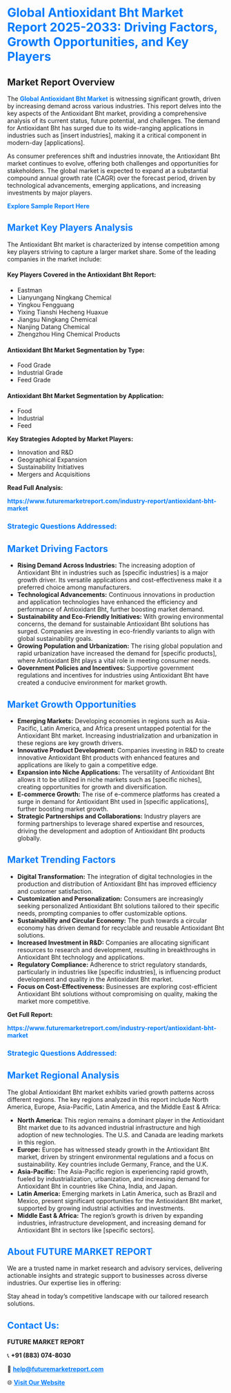 <h1 style="color: #007BFF;">Global Antioxidant Bht Market Report 2025-2033: Driving Factors, Growth Opportunities, and Key Players</h1>

<section id="overview">
<h2>Market Report Overview</h2>
<p>The <a href="https://www.futuremarketreport.com/industry-report/antioxidant-bht-market" style="color: #007BFF; text-decoration: none;"><strong>Global Antioxidant Bht Market</strong></a> is witnessing significant growth, driven by increasing demand across various industries. This report delves into the key aspects of the Antioxidant Bht market, providing a comprehensive analysis of its current status, future potential, and challenges. The demand for Antioxidant Bht has surged due to its wide-ranging applications in industries such as [insert industries], making it a critical component in modern-day [applications].</p>
<p>As consumer preferences shift and industries innovate, the Antioxidant Bht market continues to evolve, offering both challenges and opportunities for stakeholders. The global market is expected to expand at a substantial compound annual growth rate (CAGR) over the forecast period, driven by technological advancements, emerging applications, and increasing investments by major players.</p>
</section>

<section id="overview">
<p><a href="https://www.futuremarketreport.com/request-sample/reportId=30134" style="color: #007BFF; text-decoration: none;"><strong>Explore Sample Report Here</strong></a></p>
</section>

<section id="key-players">
<h2 style="color: #007BFF;">Market Key Players Analysis</h2>
<p>The Antioxidant Bht market is characterized by intense competition among key players striving to capture a larger market share. Some of the leading companies in the market include:</p>
<h4>Key Players Covered in the Antioxidant Bht Report:</h4>
<ul><li>Eastman</li><li>Lianyungang Ningkang Chemical</li><li>Yingkou Fengguang</li><li>Yixing Tianshi Hecheng Huaxue</li><li>Jiangsu Ningkang Chemical</li><li>Nanjing Datang Chemical</li><li>Zhengzhou Hing Chemical Products</li></ul>
<h4>Antioxidant Bht Market Segmentation by Type:</h4>
<ul><li>Food Grade</li><li>Industrial Grade</li><li>Feed Grade</li></ul>

<h4>Antioxidant Bht Market Segmentation by Application:</h4>
<ul><li>Food</li><li>Industrial</li><li>Feed</li></ul>
<p><strong>Key Strategies Adopted by Market Players:</strong></p>
<ul>
<li>Innovation and R&D</li>
<li>Geographical Expansion</li>
<li>Sustainability Initiatives</li>
<li>Mergers and Acquisitions</li>
</ul>
</section>

<section>
<p><strong>Read Full Analysis: </strong></p><a href="https://www.futuremarketreport.com/industry-report/antioxidant-bht-market" style="color: #007BFF; text-decoration: none;"><strong>https://www.futuremarketreport.com/industry-report/antioxidant-bht-market</strong></a>
<h3 style="color: #007BFF;">Strategic Questions Addressed:</h3>
</section>

<section id="driving-factors">
<h2 style="color: #007BFF;">Market Driving Factors</h2>
<ul>
<li><strong>Rising Demand Across Industries:</strong> The increasing adoption of Antioxidant Bht in industries such as [specific industries] is a major growth driver. Its versatile applications and cost-effectiveness make it a preferred choice among manufacturers.</li>
<li><strong>Technological Advancements:</strong> Continuous innovations in production and application technologies have enhanced the efficiency and performance of Antioxidant Bht, further boosting market demand.</li>
<li><strong>Sustainability and Eco-Friendly Initiatives:</strong> With growing environmental concerns, the demand for sustainable Antioxidant Bht solutions has surged. Companies are investing in eco-friendly variants to align with global sustainability goals.</li>
<li><strong>Growing Population and Urbanization:</strong> The rising global population and rapid urbanization have increased the demand for [specific products], where Antioxidant Bht plays a vital role in meeting consumer needs.</li>
<li><strong>Government Policies and Incentives:</strong> Supportive government regulations and incentives for industries using Antioxidant Bht have created a conducive environment for market growth.</li>
</ul>
</section>

<section id="growth-opportunities">
<h2 style="color: #007BFF;">Market Growth Opportunities</h2>
<ul>
<li><strong>Emerging Markets:</strong> Developing economies in regions such as Asia-Pacific, Latin America, and Africa present untapped potential for the Antioxidant Bht market. Increasing industrialization and urbanization in these regions are key growth drivers.</li>
<li><strong>Innovative Product Development:</strong> Companies investing in R&D to create innovative Antioxidant Bht products with enhanced features and applications are likely to gain a competitive edge.</li>
<li><strong>Expansion into Niche Applications:</strong> The versatility of Antioxidant Bht allows it to be utilized in niche markets such as [specific niches], creating opportunities for growth and diversification.</li>
<li><strong>E-commerce Growth:</strong> The rise of e-commerce platforms has created a surge in demand for Antioxidant Bht used in [specific applications], further boosting market growth.</li>
<li><strong>Strategic Partnerships and Collaborations:</strong> Industry players are forming partnerships to leverage shared expertise and resources, driving the development and adoption of Antioxidant Bht products globally.</li>
</ul>
</section>

<section id="trending-factors">
<h2 style="color: #007BFF;">Market Trending Factors</h2>
<ul>
<li><strong>Digital Transformation:</strong> The integration of digital technologies in the production and distribution of Antioxidant Bht has improved efficiency and customer satisfaction.</li>
<li><strong>Customization and Personalization:</strong> Consumers are increasingly seeking personalized Antioxidant Bht solutions tailored to their specific needs, prompting companies to offer customizable options.</li>
<li><strong>Sustainability and Circular Economy:</strong> The push towards a circular economy has driven demand for recyclable and reusable Antioxidant Bht solutions.</li>
<li><strong>Increased Investment in R&D:</strong> Companies are allocating significant resources to research and development, resulting in breakthroughs in Antioxidant Bht technology and applications.</li>
<li><strong>Regulatory Compliance:</strong> Adherence to strict regulatory standards, particularly in industries like [specific industries], is influencing product development and quality in the Antioxidant Bht market.</li>
<li><strong>Focus on Cost-Effectiveness:</strong> Businesses are exploring cost-efficient Antioxidant Bht solutions without compromising on quality, making the market more competitive.</li>
</ul>
</section>

<section>
<p><strong>Get Full Report: </strong></p><a href="https://www.futuremarketreport.com/industry-report/antioxidant-bht-market" style="color: #007BFF; text-decoration: none;"><strong>https://www.futuremarketreport.com/industry-report/antioxidant-bht-market</strong></a>
<h3 style="color: #007BFF;">Strategic Questions Addressed:</h3>
</section>


<section id="regional-analysis">
<h2 style="color: #007BFF;">Market Regional Analysis</h2>
<p>The global Antioxidant Bht market exhibits varied growth patterns across different regions. The key regions analyzed in this report include North America, Europe, Asia-Pacific, Latin America, and the Middle East & Africa:</p>
<ul>
<li><strong>North America:</strong> This region remains a dominant player in the Antioxidant Bht market due to its advanced industrial infrastructure and high adoption of new technologies. The U.S. and Canada are leading markets in this region.</li>
<li><strong>Europe:</strong> Europe has witnessed steady growth in the Antioxidant Bht market, driven by stringent environmental regulations and a focus on sustainability. Key countries include Germany, France, and the U.K.</li>
<li><strong>Asia-Pacific:</strong> The Asia-Pacific region is experiencing rapid growth, fueled by industrialization, urbanization, and increasing demand for Antioxidant Bht in countries like China, India, and Japan.</li>
<li><strong>Latin America:</strong> Emerging markets in Latin America, such as Brazil and Mexico, present significant opportunities for the Antioxidant Bht market, supported by growing industrial activities and investments.</li>
<li><strong>Middle East & Africa:</strong> The region’s growth is driven by expanding industries, infrastructure development, and increasing demand for Antioxidant Bht in sectors like [specific sectors].</li>
</ul>
</section>

<footer>
<h2 style="color: #007BFF;">About FUTURE MARKET REPORT</h2>
<p>We are a trusted name in market research and advisory services, delivering actionable insights and strategic support to businesses across diverse industries. Our expertise lies in offering:</p>

<p>Stay ahead in today’s competitive landscape with our tailored research solutions.</p>

<h2 style="color: #007BFF;">Contact Us:</h2>
<p><strong>FUTURE MARKET REPORT</strong></p>
<p>📞 <strong>+91 (883) 074-8030</strong></p>
<p>📧 <strong><a href="mailto:help@futuremarketreport.com" style="color: #007BFF;">help@futuremarketreport.com</a></strong></p>
<p>🌐 <strong><a href="https://www.futuremarketreport.com/" style="color: #007BFF;">Visit Our Website</a></strong></p>
</footer>